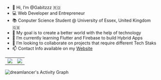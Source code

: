 - 👋 Hi, I’m @Gabitzzz 🇷🇴
- 💻 Web Developer and Entrepreneur
- 📚 Conputer Science Student @ University of Essex, United Kingdom 🇬🇧
- 👀 My goal is to create a better world with the help of technology 
- 🌱 I’m currently learning Flutter and Firebase to build Hybrid Apps
- 💞️ I’m looking to collaborate on projects that require different Tech Staks
- 📫 Contact Info available on my [Website](https://gabilitcan.com/)

<table>
  <tr>
    <td valign="top"><img src="https://github-readme-stats.vercel.app/api/top-langs/?username=Gabitzzz&layout=compact&show_icons=true&title_color=ffffff&icon_color=34abeb&text_color=daf7dc&bg_color=151515"/></td>
    <td valign="top"><img src="https://github-readme-stats.vercel.app/api?username=Gabitzzz&show_icons=true&title_color=ffffff&icon_color=34abeb&text_color=daf7dc&bg_color=151515"/></td>
  </tr>
</table>

   <img alt="dreamlancer's Activity Graph" src="https://activity-graph.herokuapp.com/graph?username=Gabitzzz&bg_color=000000&color=a0adb6&line=ce1128&point=FFFFFF&hide_border=true" />

<!---
Gabitzzz/Gabitzzz is a ✨ special ✨ repository because its `README.md` (this file) appears on your GitHub profile.
You can click the Preview link to take a look at your changes.
--->
